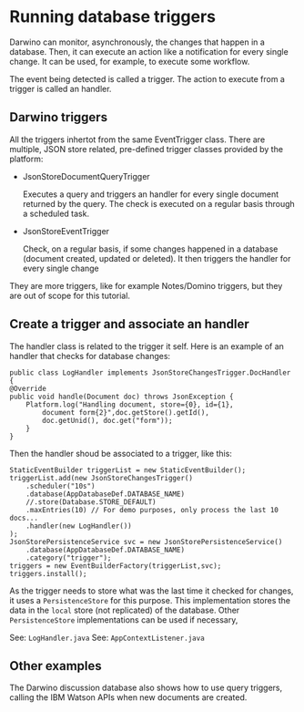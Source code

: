 # Running database triggers

Darwino can monitor, asynchronously, the changes that happen in a database. Then, it can execute an action like a notification for every single change. It can be used, for example, to execute some workflow.

The event being detected is called a trigger. The action to execute from a trigger is called an handler.

## Darwino triggers
All the triggers inhertot from the same EventTrigger class. There are multiple, JSON store related, pre-defined trigger classes provided by the platform:

- JsonStoreDocumentQueryTrigger

  Executes a query and triggers an handler for every single document returned by the query. The check is executed on a regular basis through a scheduled task.
- JsonStoreEventTrigger

  Check, on a regular basis, if some changes happened in a database (document created, updated or deleted). It then triggers the handler for every single change

They are more triggers, like for example Notes/Domino triggers, but they are out of scope for this tutorial.

## Create a trigger and associate an handler

The handler class is related to the trigger it self. Here is an example of an handler that checks for database changes:

    public class LogHandler implements JsonStoreChangesTrigger.DocHandler {
	@Override
	public void handle(Document doc) throws JsonException {
	    Platform.log("Handling document, store={0}, id={1},
	        document form{2}",doc.getStore().getId(),
	        doc.getUnid(), doc.get("form"));
        }
    }

Then the handler shoud be associated to a trigger, like this:

    StaticEventBuilder triggerList = new StaticEventBuilder();
    triggerList.add(new JsonStoreChangesTrigger()
        .scheduler("10s")
        .database(AppDatabaseDef.DATABASE_NAME)
        //.store(Database.STORE_DEFAULT)
        .maxEntries(10) // For demo purposes, only process the last 10 docs...
        .handler(new LogHandler())
    );		
    JsonStorePersistenceService svc = new JsonStorePersistenceService()
        .database(AppDatabaseDef.DATABASE_NAME)
        .category("trigger");
    triggers = new EventBuilderFactory(triggerList,svc);
    triggers.install();

As the trigger needs to store what was the last time it checked for changes, it uses a `PersistenceStore` for this purpose. This implementation stores the data in the `local` store (not replicated) of the database. Other `PersistenceStore` implementations can be used if necessary,

See: `LogHandler.java`
See: `AppContextListener.java`

## Other examples
The Darwino discussion database also shows how to use query triggers, calling the IBM Watson APIs when new documents are created.